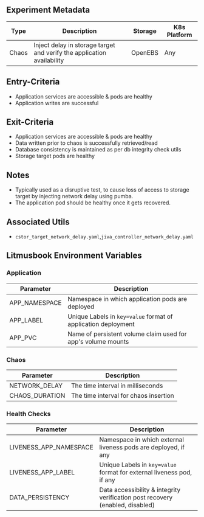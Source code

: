 ## Experiment Metadata

| Type  | Description                                                  | Storage | K8s Platform |
| ----- | ------------------------------------------------------------ | ------- | ------------ |
| Chaos | Inject delay in storage target and verify the application availability | OpenEBS | Any          |

## Entry-Criteria

- Application services are accessible & pods are healthy
- Application writes are successful 

## Exit-Criteria

- Application services are accessible & pods are healthy
- Data written prior to chaos is successfully retrieved/read
- Database consistency is maintained as per db integrity check utils
- Storage target pods are healthy

## Notes

- Typically used as a disruptive test, to cause loss of access to storage target by injecting network delay using pumba.
- The application pod should be healthy once it gets recovered.

## Associated Utils 

- `cstor_target_network_delay.yaml`,`jiva_controller_network_delay.yaml`

## Litmusbook Environment Variables

### Application

| Parameter     | Description                                                  |
| ------------- | ------------------------------------------------------------ |
| APP_NAMESPACE | Namespace in which application pods are deployed             |
| APP_LABEL     | Unique Labels in `key=value` format of application deployment |
| APP_PVC       | Name of persistent volume claim used for app's volume mounts |

### Chaos 

| Parameter      | Description                           |
| -------------- | ------------------------------------- |
| NETWORK_DELAY  | The time interval in milliseconds     |
| CHAOS_DURATION | The time interval for chaos insertion |

### Health Checks 

| Parameter              | Description                                                  |
| ---------------------- | ------------------------------------------------------------ |
| LIVENESS_APP_NAMESPACE | Namespace in which external liveness pods are deployed, if any |
| LIVENESS_APP_LABEL     | Unique Labels in `key=value` format for external liveness pod, if any |
| DATA_PERSISTENCY       | Data accessibility & integrity verification post recovery (enabled, disabled) |